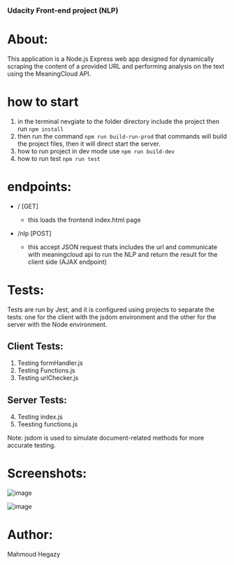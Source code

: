 ### Udacity Front-end project (NLP)

# About:
This application is a Node.js Express web app designed for dynamically scraping the content of a provided URL and performing analysis on the text using the MeaningCloud API.

# how to start
1. in the terminal nevgiate to the folder directory include the project then run ```npm install```
2. then run the command ```npm run build-run-prod``` that commands will build the project files, then it will direct start the server.
3. how to run project in dev mode use ```npm run build-dev```
4. how to run test ```npm run test```

# endpoints:

* / [GET]
    * this loads the frontend index.html page

* /nlp [POST]
    * this accept JSON request thats includes the url and communicate with meaningcloud api to run the NLP and return the result for the client side (AJAX endpoint)

# Tests:
Tests are run by Jest, and it is configured using projects to separate the tests: one for the client with the jsdom environment and the other for the server with the Node environment.

## Client Tests:
1. Testing formHandler.js
2. Testing Functions.js
3. Testing urlChecker.js

## Server Tests:
4. Testing index.js
5. Teesting functions.js


Note: jsdom is used to simulate document-related methods for more accurate testing.


# Screenshots:
![image](https://github.com/user-attachments/assets/20511a6a-d395-473c-b039-c1ff86588b81)

![image](https://github.com/user-attachments/assets/1620638b-7eb6-4c70-abdf-490f6786bbd6)

# Author:
Mahmoud Hegazy
